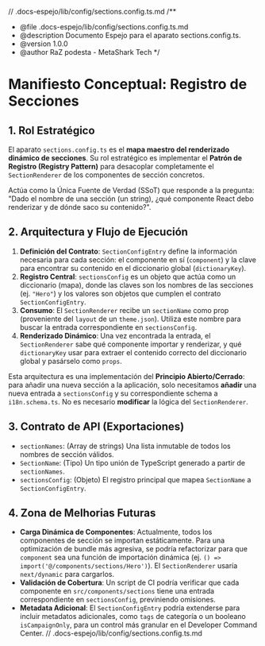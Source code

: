 // .docs-espejo/lib/config/sections.config.ts.md
/**
 * @file .docs-espejo/lib/config/sections.config.ts.md
 * @description Documento Espejo para el aparato sections.config.ts.
 * @version 1.0.0
 * @author RaZ podesta - MetaShark Tech
 */

# Manifiesto Conceptual: Registro de Secciones

## 1. Rol Estratégico

El aparato `sections.config.ts` es el **mapa maestro del renderizado dinámico de secciones**. Su rol estratégico es implementar el **Patrón de Registro (Registry Pattern)** para desacoplar completamente el `SectionRenderer` de los componentes de sección concretos.

Actúa como la Única Fuente de Verdad (SSoT) que responde a la pregunta: "Dado el nombre de una sección (un string), ¿qué componente React debo renderizar y de dónde saco su contenido?".

## 2. Arquitectura y Flujo de Ejecución

1.  **Definición del Contrato**: `SectionConfigEntry` define la información necesaria para cada sección: el componente en sí (`component`) y la clave para encontrar su contenido en el diccionario global (`dictionaryKey`).
2.  **Registro Central**: `sectionsConfig` es un objeto que actúa como un diccionario (mapa), donde las claves son los nombres de las secciones (ej. `"Hero"`) y los valores son objetos que cumplen el contrato `SectionConfigEntry`.
3.  **Consumo**: El `SectionRenderer` recibe un `sectionName` como prop (proveniente del `layout` de un `theme.json`). Utiliza este nombre para buscar la entrada correspondiente en `sectionsConfig`.
4.  **Renderizado Dinámico**: Una vez encontrada la entrada, el `SectionRenderer` sabe qué componente importar y renderizar, y qué `dictionaryKey` usar para extraer el contenido correcto del diccionario global y pasárselo como `props`.

Esta arquitectura es una implementación del **Principio Abierto/Cerrado**: para añadir una nueva sección a la aplicación, solo necesitamos **añadir** una nueva entrada a `sectionsConfig` y su correspondiente schema a `i18n.schema.ts`. No es necesario **modificar** la lógica del `SectionRenderer`.

## 3. Contrato de API (Exportaciones)

-   `sectionNames`: (Array de strings) Una lista inmutable de todos los nombres de sección válidos.
-   `SectionName`: (Tipo) Un tipo unión de TypeScript generado a partir de `sectionNames`.
-   `sectionsConfig`: (Objeto) El registro principal que mapea `SectionName` a `SectionConfigEntry`.

## 4. Zona de Melhorias Futuras

- **Carga Dinámica de Componentes**: Actualmente, todos los componentes de sección se importan estáticamente. Para una optimización de bundle más agresiva, se podría refactorizar para que `component` sea una función de importación dinámica (ej. `() => import('@/components/sections/Hero')`). El `SectionRenderer` usaría `next/dynamic` para cargarlos.
- **Validación de Cobertura**: Un script de CI podría verificar que cada componente en `src/components/sections` tiene una entrada correspondiente en `sectionsConfig`, previniendo omisiones.
- **Metadata Adicional**: El `SectionConfigEntry` podría extenderse para incluir metadatos adicionales, como `tags` de categoría o un booleano `isCampaignOnly`, para un control más granular en el Developer Command Center.
// .docs-espejo/lib/config/sections.config.ts.md
